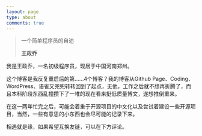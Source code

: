 ```yaml
---
layout: page
type: about
comments: true
---
```


<blockquote class="blockquote-center">

一个简单程序员的自述

**王政乔**

</blockquote>

我是王政乔，一名初级程序员，现居于中国河南郑州。

这个博客是我反复重启后的第......4个博客？我的博客从Github Page、Coding、WordPress、语雀又兜兜转转回到了起点，无他，工作之后就不想再折腾了，而且本科阶段东西乱撞攒下了一堆的现在看来挺低质量博文，遂想推倒重来。

在这一两年忙完之后，可能会着重于开源项目的中文化以及尝试着建设一些开源项目，当然，一些有意思的小东西也会尽可能的记录下来。

相遇就是缘，如果希望互换友链，可以在下方评论。